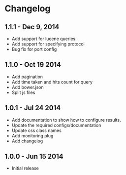 # Changelog

## 1.1.1 - Dec 9, 2014
- Add support for lucene queries
- Add support for specifying protocol
- Bug fix for port config

## 1.1.0 - Oct 19 2014
- Add pagination
- Add time taken and hits count for query
- Add bower.json
- Split js files

## 1.0.1 - Jul 24 2014
- Add documentation to show how to configure results. 
- Update the required configs/documentation
- Update css class names
- Add monitoring plug
- Add changelog

## 1.0.0 - Jun 15 2014
- Initial release
